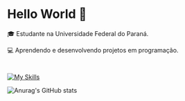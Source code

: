 # Hello World 👋

🎓 Estudante na Universidade Federal do Paraná.

💻 Aprendendo e desenvolvendo projetos em programação.
#

[![My Skills](https://skillicons.dev/icons?i=mysql,html,js,c,php,css,vscode&theme=dark)](https://skillicons.dev)

![Anurag's GitHub stats](https://github-readme-stats.vercel.app/api?username=anuraghazra&show_icons=true&theme=transparent)
